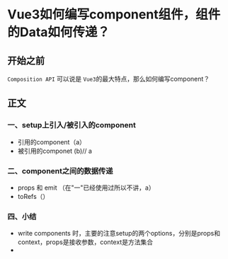# Vue3如何编写component组件，组件的Data如何传递？

## 开始之前

`Composition API` 可以说是 `Vue3`的最大特点，那么如何编写component？

## 正文

### 一、setup上引入/被引入的component

+ 引用的component（a）
+ 被引用的componet (b)// a

### 二、component之间的数据传递

+ props 和 emit （在"一"已经使用过所以不讲，a）
+ toRefs（）


### 四、小结

- write components 时，主要的注意setup的两个options，分别是props和context，props是接收参数，context是方法集合
-
